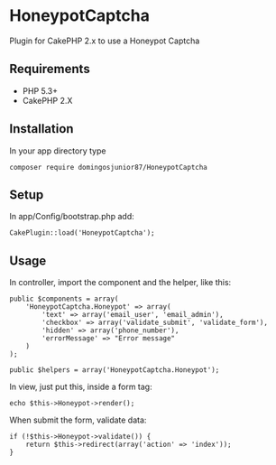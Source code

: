 # HoneypotCaptcha
Plugin for CakePHP 2.x to use a Honeypot Captcha

## Requirements
* PHP 5.3+
* CakePHP 2.X

## Installation
In your app directory type

```
composer require domingosjunior87/HoneypotCaptcha
```

## Setup
In app/Config/bootstrap.php add:

```
CakePlugin::load('HoneypotCaptcha');
```

## Usage
In controller, import the component and the helper, like this:

	public $components = array(
        'HoneypotCaptcha.Honeypot' => array(
            'text' => array('email_user', 'email_admin'),
            'checkbox' => array('validate_submit', 'validate_form'),
			'hidden' => array('phone_number'),
            'errorMessage' => "Error message"
        )
    );
	
	public $helpers = array('HoneypotCaptcha.Honeypot');

In view, just put this, inside a form tag:

	echo $this->Honeypot->render();

When submit the form, validate data:

	if (!$this->Honeypot->validate()) {
		return $this->redirect(array('action' => 'index'));
	}